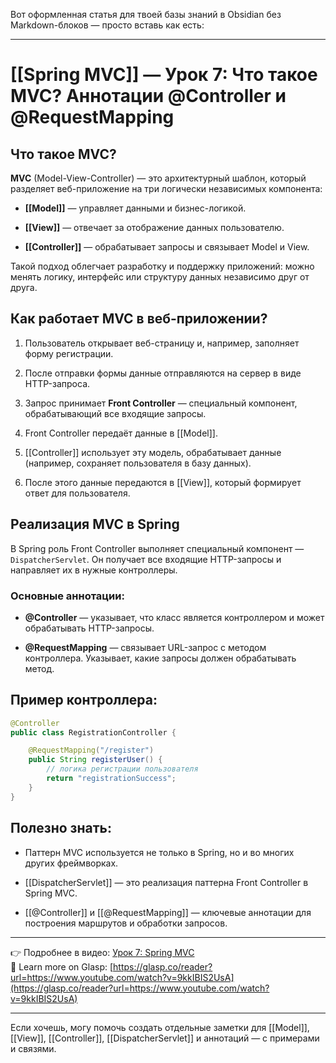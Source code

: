 Вот оформленная статья для твоей базы знаний в Obsidian без Markdown-блоков — просто вставь как есть:

---

# [[Spring MVC]] — Урок 7: Что такое MVC? Аннотации @Controller и @RequestMapping

## Что такое MVC?

**MVC** (Model-View-Controller) — это архитектурный шаблон, который разделяет веб-приложение на три логически независимых компонента:

- **[[Model]]** — управляет данными и бизнес-логикой.
    
- **[[View]]** — отвечает за отображение данных пользователю.
    
- **[[Controller]]** — обрабатывает запросы и связывает Model и View.
    

Такой подход облегчает разработку и поддержку приложений: можно менять логику, интерфейс или структуру данных независимо друг от друга.

## Как работает MVC в веб-приложении?

1. Пользователь открывает веб-страницу и, например, заполняет форму регистрации.
    
2. После отправки формы данные отправляются на сервер в виде HTTP-запроса.
    
3. Запрос принимает **Front Controller** — специальный компонент, обрабатывающий все входящие запросы.
    
4. Front Controller передаёт данные в [[Model]].
    
5. [[Controller]] использует эту модель, обрабатывает данные (например, сохраняет пользователя в базу данных).
    
6. После этого данные передаются в [[View]], который формирует ответ для пользователя.
    

## Реализация MVC в Spring

В Spring роль Front Controller выполняет специальный компонент — `DispatcherServlet`. Он получает все входящие HTTP-запросы и направляет их в нужные контроллеры.

### Основные аннотации:

- **@Controller** — указывает, что класс является контроллером и может обрабатывать HTTP-запросы.
    
- **@RequestMapping** — связывает URL-запрос с методом контроллера. Указывает, какие запросы должен обрабатывать метод.
    

## Пример контроллера:

```java
@Controller
public class RegistrationController {

    @RequestMapping("/register")
    public String registerUser() {
        // логика регистрации пользователя
        return "registrationSuccess";
    }
}
```

## Полезно знать:

- Паттерн MVC используется не только в Spring, но и во многих других фреймворках.
    
- [[DispatcherServlet]] — это реализация паттерна Front Controller в Spring MVC.
    
- [[@Controller]] и [[@RequestMapping]] — ключевые аннотации для построения маршрутов и обработки запросов.
    

---

👉 Подробнее в видео: [Урок 7: Spring MVC](https://www.youtube.com/watch?v=9kkIBIS2UsA)  
🔗 Learn more on Glasp: [https://glasp.co/reader?url=https://www.youtube.com/watch?v=9kkIBIS2UsA](https://glasp.co/reader?url=https://www.youtube.com/watch?v=9kkIBIS2UsA)

---

Если хочешь, могу помочь создать отдельные заметки для [[Model]], [[View]], [[Controller]], [[DispatcherServlet]] и аннотаций — с примерами и связями.